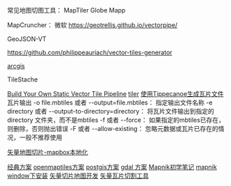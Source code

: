 常见地图切图工具：
MapTiler 
Globe Mapp

MapCruncher： 微软
https://geotrellis.github.io/vectorpipe/

GeoJSON-VT

https://github.com/philippeauriach/vector-tiles-generator

[arcgis](http://zhihu.esrichina.com.cn/article/567)

TileStache


[Build Your Own Static Vector Tile Pipeline](https://geovation.github.io/build-your-own-static-vector-tile-pipeline)
[tiler](https://github.com/geovation/tiler)
[使用Tippecanoe生成瓦片文件](https://blog.csdn.net/wan_yanyan528/article/details/70226123)
		瓦片输出
		-o file.mbtiles 或者 --output=file.mbtiles： 指定输出文件名称
		-e directory 或者 --output-to-directory=directory： 将瓦片文件输出到指定的directory 文件夹，而不是mbtiles
		-f 或者 --force： 如果指定的mbtiles已存在，则删除，否则抛出错误
		-F 或者 --allow-existing： 忽略元数据或瓦片已存在的情况，一般不推荐使用
		
[矢量地图切片-mapbox本地化](https://www.jianshu.com/p/935ed2e5cb2b)

[经典方案](https://geovation.github.io/build-your-own-static-vector-tile-pipeline)
[openmaptiles方案](https://openmaptiles.org/docs/generate/custom-vector-from-shapefile-geojson/)
[postgis方案](http://postgis.net/docs//ST_AsMVT.html)
[gdal 方案](https://www.gdal.org/drv_mvt.html)
[Mapnik初学笔记](https://www.cnblogs.com/abelsu/p/4675909.html)
[mapnik window下安装](https://github.com/mapnik/mapnik/wiki/WindowsInstallation)
[
矢量切片地图开发](https://blog.csdn.net/liuwei200000/article/details/86465945)
[矢量瓦片切割工具](https://www.cnblogs.com/gisvip/p/3674319.html)
